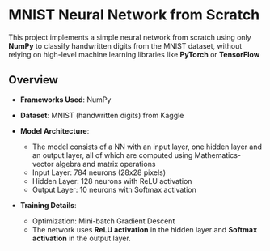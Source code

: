 # MNIST Neural Network from Scratch 

This project implements a simple neural network from scratch using only **NumPy** to classify handwritten digits from the MNIST dataset, without relying on high-level machine learning libraries like **PyTorch** or **TensorFlow**

## Overview

- **Frameworks Used**: NumPy
- **Dataset**: MNIST (handwritten digits) from Kaggle
  
- **Model Architecture**:
  
   -  The model consists of a NN with an input layer, one hidden layer and an output layer, all of which are computed using Mathematics- vector algebra and matrix operations
   - Input Layer: 784 neurons (28x28 pixels)
   - Hidden Layer: 128 neurons with ReLU activation
   - Output Layer: 10 neurons with Softmax activation
    
- **Training Details**:
  
   - Optimization: Mini-batch Gradient Descent
   - The network uses **ReLU activation** in the hidden layer and **Softmax activation** in the output layer.
